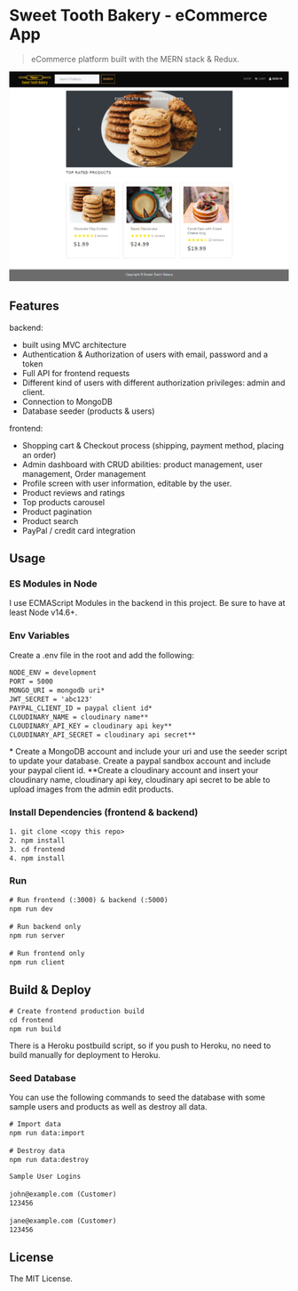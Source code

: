 # Sweet Tooth Bakery - eCommerce App

> eCommerce platform built with the MERN stack & Redux.

![screenshot](https://github.com/ShaniBel/Sweet-Tooth-bakery-Shop/blob/main/uploads/sweet-tooth-bakery.png)

## Features

backend:

- built using MVC architecture
- Authentication & Authorization of users with email, password and a token
- Full API for frontend requests
- Different kind of users with different authorization privileges: admin and client.
- Connection to MongoDB
- Database seeder (products & users)

frontend:

- Shopping cart & Checkout process (shipping, payment method, placing an order)
- Admin dashboard with CRUD abilities: product management, user management, Order management
- Profile screen with user information, editable by the user.
- Product reviews and ratings
- Top products carousel
- Product pagination
- Product search
- PayPal / credit card integration

## Usage

### ES Modules in Node

I use ECMAScript Modules in the backend in this project. Be sure to have at least Node v14.6+.

### Env Variables

Create a .env file in the root and add the following:

```
NODE_ENV = development
PORT = 5000
MONGO_URI = mongodb uri*
JWT_SECRET = 'abc123'
PAYPAL_CLIENT_ID = paypal client id*
CLOUDINARY_NAME = cloudinary name**
CLOUDINARY_API_KEY = cloudinary api key**
CLOUDINARY_API_SECRET = cloudinary api secret**
```

\* Create a MongoDB account and include your uri and use the seeder script to update your database. Create a paypal sandbox account and include your paypal client id.
\*\*Create a cloudinary account and insert your cloudinary name, cloudinary api key, cloudinary api secret to be able to upload images from the admin edit products.

### Install Dependencies (frontend & backend)

```
1. git clone <copy this repo>
2. npm install
3. cd frontend
4. npm install
```

### Run

```
# Run frontend (:3000) & backend (:5000)
npm run dev

# Run backend only
npm run server

# Run frontend only
npm run client
```

## Build & Deploy

```
# Create frontend production build
cd frontend
npm run build
```

There is a Heroku postbuild script, so if you push to Heroku, no need to build manually for deployment to Heroku.

### Seed Database

You can use the following commands to seed the database with some sample users and products as well as destroy all data.

```
# Import data
npm run data:import

# Destroy data
npm run data:destroy
```

```
Sample User Logins

john@example.com (Customer)
123456

jane@example.com (Customer)
123456
```

## License

The MIT License.
